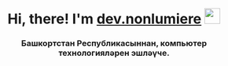<h1 align="center">Hi, there! I'm <a href="https://t.me/devnonlumiere/" target="_blank">dev.nonlumiere</a> 
<img src="https://github.com/blackcater/blackcater/raw/main/images/Hi.gif" height="32"/></h1>
<h3 align="center">Башкортстан Республикасыннан, компьютер технологияләрен эшләүче.</h3>
